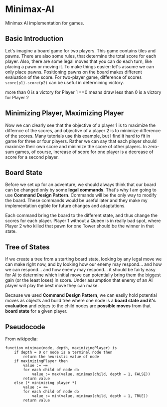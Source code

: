 # Minimax-AI

Minimax AI implementation for games.

## Basic Introduction
Let's imagine a board game for two players. This game contains tiles and pawns. There are also some rules, that determine the total score for each player.
Also, there are some legal moves that you can do each turn, like placing a pawn or moving it. To make things easier: let's assume we can only place pawns.
Positioning pawns on the board makes different evaluation of the score. For two-player game, difference of scores `score(p1)-score(p2)` can be useful in determining victory.

more than 0 is a victory for Player 1
==0 means draw
less than 0 is a victory for Player 2

## Minimizing Player, Maximizing Player

Now we can clearly see that the objective of a player 1 is to maximize the differnce of the scores, and objective of a player 2 is to minimize difference of the scores. Many tutorials use this example, but I find it hard to fit in game for three or four players. Rather we can say that each player should maximize their own score and minimize the score of other players. In zero-sum games, of course, increase of score for one player is a decrease of score for a second player.

## Board State

Before we set up for an adventure, we should always think that our board can be changed only by some **legal commands**. That's why I am going to use **Command Design Pattern**. Commands will be the only way to modify the board. These commands would be useful later and they make my implementation egible for future changes and adaptations.

Each command bring the board to the different state, and thus change the scores for each player. 
Player 1 without a Queen is in really bad spot, where Player 2 who killed that pawn for one Tower should be the winner in that state.

## Tree of States

If we create a tree from a starting board state, looking by any legal move we can make right now, and by looking how our enemy may respond... and how we can respond... and how enemy may respond... it should be fairly easy for AI to determine which initial move can potentially bring them the biggest gain (or the least loses) in score. Under assumption that enemy of an AI player will play the best move they can make. 

Because we used **Command Design Pattern**, we can easily hold potential moves as objects and build tree where one node is a **board state and it's evaluation** and edges to the child nodes are **possible moves** from that **board state** for a given player.

## Pseudocode

From wikipedia:

```
function minimax(node, depth, maximizingPlayer) is
    if depth = 0 or node is a terminal node then
        return the heuristic value of node
    if maximizingPlayer then
        value := −∞
        for each child of node do
            value := max(value, minimax(child, depth − 1, FALSE))
        return value
    else (* minimizing player *)
        value := +∞
        for each child of node do
            value := min(value, minimax(child, depth − 1, TRUE))
        return value
```
